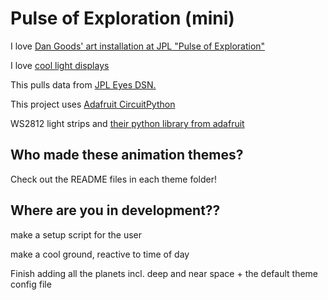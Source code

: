 # Pulse of Exploration (mini)

I love [Dan Goods' art installation at JPL "Pulse of Exploration"](https://vimeo.com/93420747)

I love [cool light displays](https://starmaid.github.io/projects/hallie-lights)

This pulls data from [JPL Eyes DSN.](https://eyes.nasa.gov/dsn/dsn.html)

This project uses [Adafruit CircuitPython](https://learn.adafruit.com/circuitpython-on-raspberrypi-linux/overview)

WS2812 light strips and [their python library from adafruit](https://learn.adafruit.com/neopixels-on-raspberry-pi/python-usage)


## Who made these animation themes?

Check out the README files in each theme folder!

## Where are you in development??

make a setup script for the user

make a cool ground, reactive to time of day

Finish adding all the planets incl. deep and near space + the default theme config file
